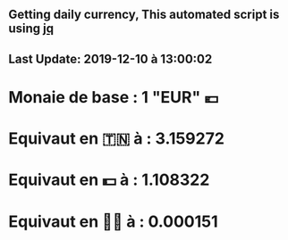 ## Getting daily currency, This automated script is using [jq](https://stedolan.github.io/jq/)
## Last Update:  2019-12-10 à 13:00:02
 # Monaie de base : 1 "EUR" 💶 
 # Equivaut en 🇹🇳 à :  3.159272 
 # Equivaut en 💵 à : 1.108322
 # Equivaut en 🐱‍💻 à :  0.000151
